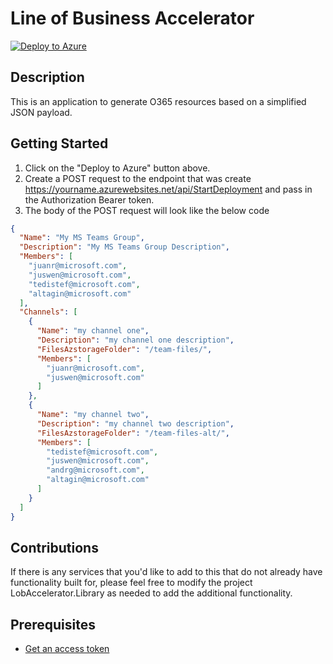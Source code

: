 # Line of Business Accelerator

[![Deploy to Azure](http://azuredeploy.net/deploybutton.png)](https://portal.azure.com/#create/Microsoft.Template/uri/https%3A%2F%2Fraw.githubusercontent.com%2Fjwendl%2Flob-application-accelerator%2Fmaster%2Ftemplate%2FLobAccelerator.Template%2Fazuredeploy.json)

## Description

This is an application to generate O365 resources based on a simplified JSON payload.

## Getting Started

1. Click on the "Deploy to Azure" button above.
1. Create a POST request to the endpoint that was create <https://yourname.azurewebsites.net/api/StartDeployment> and pass in the Authorization Bearer token.
1. The body of the POST request will look like the below code

``` json
{
  "Name": "My MS Teams Group",
  "Description": "My MS Teams Group Description",
  "Members": [
    "juanr@microsoft.com",
    "juswen@microsoft.com",
    "tedistef@microsoft.com",
    "altagin@microsoft.com"
  ],
  "Channels": [
    {
      "Name": "my channel one",
      "Description": "my channel one description",
      "FilesAzstorageFolder": "/team-files/",
      "Members": [
        "juanr@microsoft.com",
        "juswen@microsoft.com"
      ]
    },
    {
      "Name": "my channel two",
      "Description": "my channel two description",
      "FilesAzstorageFolder": "/team-files-alt/",
      "Members": [
        "tedistef@microsoft.com",
        "juswen@microsoft.com",
        "andrg@microsoft.com",
        "altagin@microsoft.com"
      ]
    }
  ]
}
```

## Contributions

If there is any services that you'd like to add to this that do not already have functionality built for, please feel free to modify the project LobAccelerator.Library as needed to add the additional functionality.

## Prerequisites

- [Get an access token](docs/access_tokens.md)